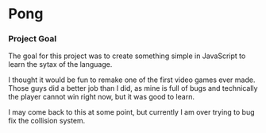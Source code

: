 # Pong

### Project Goal

The goal for this project was to create something simple in JavaScript to learn the sytax of the language.

I thought it would be fun to remake one of the first video games ever made. Those guys did a better job than I did, as mine is full of bugs and technically the player cannot win right now, but it was good to learn. 

I may come back to this at some point, but currently I am over trying to bug fix the collision system.
